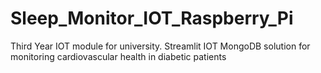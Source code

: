# Sleep_Monitor_IOT_Raspberry_Pi
Third Year IOT module for university. Streamlit IOT MongoDB solution for monitoring cardiovascular health in diabetic patients
